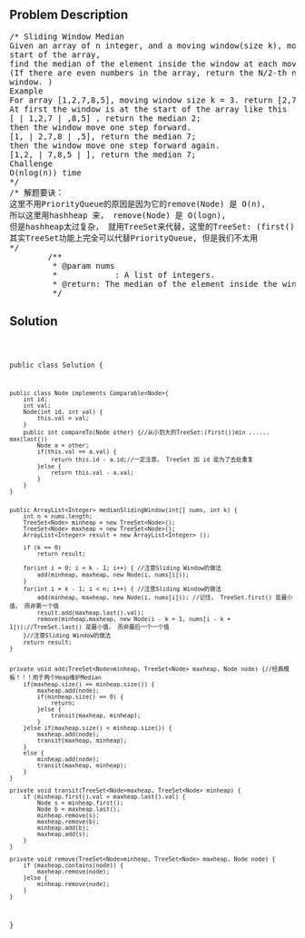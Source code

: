 <!--
<style>
  body { font-family: Arial, sans-serif; }
  .container { max-width: 100%; margin: 0 auto; padding: 10px; }
  .comment-block { max-width: 30%; background-color: #f9f9f9; padding: 10px; border-left: 5px solid #ccc; overflow-wrap: break-word; white-space: pre-wrap; }
  .code-block { background-color: #f4f4f4; padding: 10px; border: 1px solid #ddd; overflow-wrap: break-word; white-space: pre-wrap; }
</style>
-->

<div class='container'>
<h2>Problem Description</h2>
<div class='comment-block'>
<pre>
/* Sliding Window Median
Given an array of n integer, and a moving window(size k), move the window at each iteration from the
start of the array,
find the median of the element inside the window at each moving.
(If there are even numbers in the array, return the N/2-th number after sorting the element in the
window. )
Example
For array [1,2,7,8,5], moving window size k = 3. return [2,7,7]
At first the window is at the start of the array like this
[ | 1,2,7 | ,8,5] , return the median 2;
then the window move one step forward.
[1, | 2,7,8 | ,5], return the median 7;
then the window move one step forward again.
[1,2, | 7,8,5 | ], return the median 7;
Challenge
O(nlog(n)) time
*/
/* 解题要诀：
这里不用PriorityQueue的原因是因为它的remove(Node) 是 O(n),
所以这里用hashheap 来， remove(Node) 是 O(logn),
但是hashheap太过复杂， 就用TreeSet来代替，这里的TreeSet: (first())min ...... max(last())
其实TreeSet功能上完全可以代替PriorityQueue, 但是我们不太用
*/
        /**
         * @param nums
         *            : A list of integers.
         * @return: The median of the element inside the window at each moving.
         */
</pre>
</div>

<h2>Solution</h2>
<div class='code-block'>
<pre><code class='language-java'>


public class Solution {


	public class Node implements Comparable<Node>{
		int id;
		int val;
		Node(int id, int val) {
			this.val = val;
		}
		public int compareTo(Node other) {//从小到大的TreeSet:(first())min ...... max(last())
			Node a = other;
			if(this.val == a.val) {
				return this.id - a.id;//一定注意， TreeSet 加 id 是为了去处重复
			}else {
				return this.val - a.val;
			}
		}
	}


	public ArrayList<Integer> medianSlidingWindow(int[] nums, int k) {
		int n = nums.length;
		TreeSet<Node> minheap = new TreeSet<Node>();
		TreeSet<Node> maxheap = new TreeSet<Node>();
		ArrayList<Integer> result = new ArrayList<Integer> ();
		
		if (k == 0)
			return result;

		for(int i = 0; i < k - 1; i++) { //注意Sliding Window的做法
			add(minheap, maxheap, new Node(i, nums[i]));
		}
		for(int i = k - 1; i < n; i++) { //注意Sliding Window的做法
			add(minheap, maxheap, new Node(i, nums[i])); //记住， TreeSet.first() 是最小值， 而非第一个值
			result.add(maxheap.last().val);
			remove(minheap,maxheap, new Node(i - k + 1, nums[i - k + 1]));//TreeSet.last() 是最小值， 而非最后一个一个值
		}//注意Sliding Window的做法
		return result;
	}
	
	
	private void add(TreeSet<Node>minheap, TreeSet<Node> maxheap, Node node) {//经典模板！！！用于两个Heap维护Median
		if(maxheap.size() == minheap.size()) {
			maxheap.add(node);
			if(minheap.size() == 0) {
				return;
			}else {
				transit(maxheap, minheap);
			}
		}else if(maxheap.size() < minheap.size()) {
			maxheap.add(node);
			transit(maxheap, minheap);
		}
		else {
			minheap.add(node);
			transit(maxheap, minheap);
		}
	}
	
	private void transit(TreeSet<Node>maxheap, TreeSet<Node> minheap) {  
		if (minheap.first().val < maxheap.last().val) {
			Node s = minheap.first();
			Node b = maxheap.last();
			minheap.remove(s);
			maxheap.remove(b);
			minheap.add(b);
			maxheap.add(s);
		}
	}
	
	private void remove(TreeSet<Node>minheap, TreeSet<Node> maxheap, Node node) {
		if (maxheap.contains(node)) {
			maxheap.remove(node);
		}else {
			minheap.remove(node);
		}
	}
}

</code></pre>
</div>
</div>

